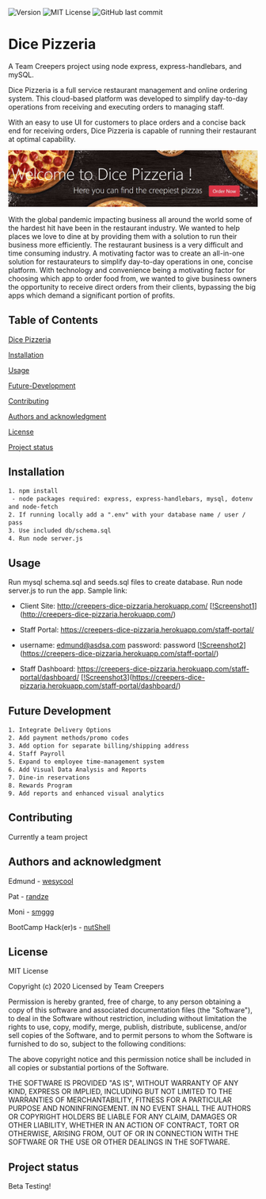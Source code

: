 ![Version](https://badge.fury.io/gh/tterb%2FHyde.svg) ![MIT License](https://img.shields.io/apm/l/atomic-design-ui.svg?) ![GitHub last commit](https://img.shields.io/github/last-commit/google/skia.svg?style=flat)
# Dice Pizzeria
A Team Creepers project using node express, express-handlebars, and mySQL.

Dice Pizzeria is a full service restaurant management and online ordering system. This cloud-based platform was developed to simplify day-to-day operations from receiving and executing orders to managing staff.

With an easy to use UI for customers to place orders and a concise back end for receiving orders, Dice Pizzeria is capable of running their restaurant at optimal capability.

![pic](pic.jpg?raw=true "Dice Pizzeria")

With the global pandemic impacting business all around the world some of the hardest hit have been in the restaurant industry. We wanted to help places we love to dine at by providing them with a solution to run their business more efficiently. The restaurant business is a very difficult and time consuming industry. A motivating factor was to create an all-in-one solution for restaurateurs to simplify day-to-day operations in one, concise platform. With technology and convenience being a motivating factor for choosing which app to order food from, we wanted to give business owners the opportunity to receive direct orders from their clients, bypassing the big apps which demand a significant portion of profits.

## Table of Contents
[Dice Pizzeria](#Dice-Pizzeria)

[Installation](#Installation)

[Usage](#Usage)

[Future-Development](#Future-Development)

[Contributing](#Contributing)

[Authors and acknowledgment](#Authors-and-acknowledgment)

[License](#License)

[Project status](#Project-status)

## Installation
```
1. npm install
 - node packages required: express, express-handlebars, mysql, dotenv and node-fetch
2. If running locally add a ".env" with your database name / user / pass
3. Use included db/schema.sql
4. Run node server.js
```

## Usage
Run mysql schema.sql and seeds.sql files to create database.
Run node server.js to run the app.
Sample link:
- Client Site: http://creepers-dice-pizzaria.herokuapp.com/
[[!Screenshot1](./screenshot1.png)](http://creepers-dice-pizzaria.herokuapp.com/)

- Staff Portal: https://creepers-dice-pizzaria.herokuapp.com/staff-portal/
- username: edmund@asdsa.com password: password
[[!Screenshot2](./screenshot2.png)](https://creepers-dice-pizzaria.herokuapp.com/staff-portal/)

- Staff Dashboard: https://creepers-dice-pizzaria.herokuapp.com/staff-portal/dashboard/
[[!Screenshot3](./screenshot3.png)](https://creepers-dice-pizzaria.herokuapp.com/staff-portal/dashboard/)

## Future Development
```
1. Integrate Delivery Options
2. Add payment methods/promo codes
3. Add option for separate billing/shipping address
4. Staff Payroll
5. Expand to employee time-management system
6. Add Visual Data Analysis and Reports
7. Dine-in reservations
8. Rewards Program
9. Add reports and enhanced visual analytics 
```

## Contributing
Currently a team project

## Authors and acknowledgment
Edmund - [wesycool](https://github.com/wesycool)

Pat - [randze](https://github.com/randze)

Moni - [smggg](https://github.com/smggg)

BootCamp Hack(er)s - [nutShell](https://github.com/wesycool/nutShell)

## License

MIT License

Copyright (c) 2020 Licensed by Team Creepers

Permission is hereby granted, free of charge, to any person obtaining a copy
of this software and associated documentation files (the "Software"), to deal
in the Software without restriction, including without limitation the rights
to use, copy, modify, merge, publish, distribute, sublicense, and/or sell
copies of the Software, and to permit persons to whom the Software is
furnished to do so, subject to the following conditions:

The above copyright notice and this permission notice shall be included in all
copies or substantial portions of the Software.

THE SOFTWARE IS PROVIDED "AS IS", WITHOUT WARRANTY OF ANY KIND, EXPRESS OR
IMPLIED, INCLUDING BUT NOT LIMITED TO THE WARRANTIES OF MERCHANTABILITY,
FITNESS FOR A PARTICULAR PURPOSE AND NONINFRINGEMENT. IN NO EVENT SHALL THE
AUTHORS OR COPYRIGHT HOLDERS BE LIABLE FOR ANY CLAIM, DAMAGES OR OTHER
LIABILITY, WHETHER IN AN ACTION OF CONTRACT, TORT OR OTHERWISE, ARISING FROM,
OUT OF OR IN CONNECTION WITH THE SOFTWARE OR THE USE OR OTHER DEALINGS IN THE
SOFTWARE.

## Project status
Beta Testing!

